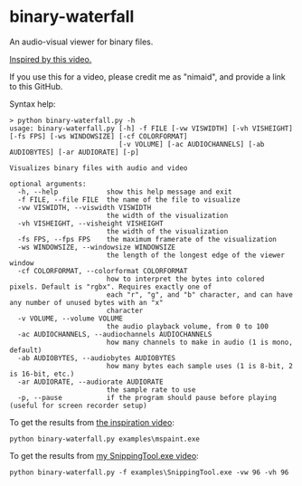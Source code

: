 # binary-waterfall
An audio-visual viewer for binary files.
 
[Inspired by this video.](https://www.youtube.com/watch?v=NFe0aGO9-TE)

If you use this for a video, please credit me as "nimaid", and provide a link to this GitHub.

Syntax help:
```
> python binary-waterfall.py -h
usage: binary-waterfall.py [-h] -f FILE [-vw VISWIDTH] [-vh VISHEIGHT] [-fs FPS] [-ws WINDOWSIZE] [-cf COLORFORMAT]
                           [-v VOLUME] [-ac AUDIOCHANNELS] [-ab AUDIOBYTES] [-ar AUDIORATE] [-p]

Visualizes binary files with audio and video

optional arguments:
  -h, --help            show this help message and exit
  -f FILE, --file FILE  the name of the file to visualize
  -vw VISWIDTH, --viswidth VISWIDTH
                        the width of the visualization
  -vh VISHEIGHT, --visheight VISHEIGHT
                        the width of the visualization
  -fs FPS, --fps FPS    the maximum framerate of the visualization
  -ws WINDOWSIZE, --windowsize WINDOWSIZE
                        the length of the longest edge of the viewer window
  -cf COLORFORMAT, --colorformat COLORFORMAT
                        how to interpret the bytes into colored pixels. Default is "rgbx". Requires exactly one of
                        each "r", "g", and "b" character, and can have any number of unused bytes with an "x"
                        character
  -v VOLUME, --volume VOLUME
                        the audio playback volume, from 0 to 100
  -ac AUDIOCHANNELS, --audiochannels AUDIOCHANNELS
                        how many channels to make in audio (1 is mono, default)
  -ab AUDIOBYTES, --audiobytes AUDIOBYTES
                        how many bytes each sample uses (1 is 8-bit, 2 is 16-bit, etc.)
  -ar AUDIORATE, --audiorate AUDIORATE
                        the sample rate to use
  -p, --pause           if the program should pause before playing (useful for screen recorder setup)
```

To get the results from [the inspiration video](https://www.youtube.com/watch?v=NFe0aGO9-TE):
```
python binary-waterfall.py examples\mspaint.exe
```

To get the results from [my SnippingTool.exe video](https://youtu.be/yZ38UzCo4QM):
```
python binary-waterfall.py -f examples\SnippingTool.exe -vw 96 -vh 96
```